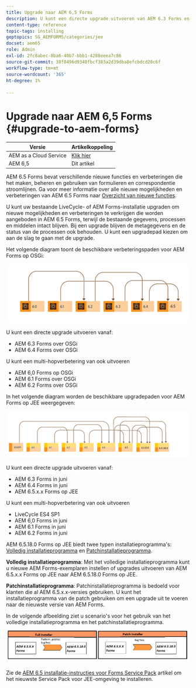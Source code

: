```yaml
---
title: Upgrade naar AEM 6,5 Forms
description: U kunt een directe upgrade uitvoeren van AEM 6.3 Forms en AEM 6.4 Forms naar AEM 6.5 Forms.
content-type: reference
topic-tags: installing
geptopics: SG_AEMFORMS/categories/jee
docset: aem65
role: Admin
exl-id: 2fc8abec-8ba6-40b7-bbb1-4288eeea7c86
source-git-commit: 38f0496d9340fbcf383a2d39dba8efcbdcd20c6f
workflow-type: tm+mt
source-wordcount: '365'
ht-degree: 1%

---
```


# Upgrade naar AEM 6,5 Forms {#upgrade-to-aem-forms}

| Versie | Artikelkoppeling |
| -------- | ---------------------------- |
| AEM as a Cloud Service | [Klik hier](https://experienceleague.adobe.com/docs/experience-manager-cloud-service/content/forms/setup-configure-migrate/migrate-to-forms-as-a-cloud-service.html) |
| AEM 6,5 | Dit artikel |


AEM 6.5 Forms bevat verschillende nieuwe functies en verbeteringen die het maken, beheren en gebruiken van formulieren en correspondentie stroomlijnen. Ga voor meer informatie over alle nieuwe mogelijkheden en verbeteringen van AEM 6.5 Forms naar [Overzicht van nieuwe functies](../../forms/using/whats-new.md).

U kunt uw bestaande LiveCycle- of AEM Forms-installatie upgraden om nieuwe mogelijkheden en verbeteringen te verkrijgen die worden aangeboden in AEM 6.5 Forms, terwijl de bestaande gegevens, processen en middelen intact blijven. Bij een upgrade blijven de metagegevens en de status van de processen ook behouden. U kunt een upgradepad kiezen om aan de slag te gaan met de upgrade.

Het volgende diagram toont de beschikbare verbeteringspaden voor AEM Forms op OSGi:

![OSGi-upgradestroom](do-not-localize/osgi-upgrade-path.png)

U kunt een directe upgrade uitvoeren vanaf:

* AEM 6.3 Forms over OSGi
* AEM 6.4 Forms over OSGi

U kunt een multi-hopverbetering van ook uitvoeren

* AEM 6,0 Forms op OSGi
* AEM 6.1 Forms over OSGi
* AEM 6.2 Forms over OSGi

In het volgende diagram worden de beschikbare upgradepaden voor AEM Forms op JEE weergegeven:

![JEE upgrade 6.5](do-not-localize/jee-upgrade-6-5.png)


U kunt een directe upgrade uitvoeren vanaf:

* AEM 6.3 Forms in juni
* AEM 6.4 Forms in juni
* AEM 6.5.x.x Forms op JEE

U kunt een multi-hopverbetering van ook uitvoeren

* LiveCycle ES4 SP1
* AEM 6,0 Forms in juni
* AEM 6.1 Forms in juni
* AEM 6.2 Forms in juni

AEM 6.5.18.0 Forms op JEE biedt twee typen installatieprogramma&#39;s: [Volledig installatieprogramma](https://experienceleague.adobe.com/docs/experience-manager-release-information/aem-release-updates/forms-updates/aem-forms-releases.html) en [Patchinstallatieprogramma](https://experienceleague.adobe.com/docs/experience-manager-release-information/aem-release-updates/forms-updates/aem-forms-releases.html).

**Volledig installatieprogramma**: Met het volledige installatieprogramma kunt u nieuwe AEM Forms-exemplaren instellen of upgrades uitvoeren van AEM 6.5.x.x Forms op JEE naar AEM 6.5.18.0 Forms op JEE.

**Patchinstallatieprogramma**: Patchinstallatieprogramma is bedoeld voor klanten die al AEM 6.5.x.x-versies gebruiken. U kunt het installatieprogramma van de patch gebruiken om een upgrade uit te voeren naar de nieuwste versie van AEM Forms.

In de volgende afbeelding ziet u scenario&#39;s voor het gebruik van het volledige installatieprogramma en het patchinstallatieprogramma.

![Volledig installatieprogramma en patchinstallatieprogramma](/help/forms/using/assets/full-and-patch-installer.png)

Zie de [AEM 6.5 installatie-instructies voor Forms Service Pack](https://experienceleague.adobe.com/docs/experience-manager-65/release-notes/aem-forms-current-service-pack-installation-instructions.html) artikel om het nieuwste Service Pack voor JEE-omgeving te installeren.

<!--
[Work in Progress]

Migration involves moving only assets (PDF, XDP, images, adaptive forms, correspondence management assets) from one server to another - processes (LCA), settings, configurations, and a few other pieces of metadata are not migrated. Perform the following steps to migrate to AEM 6.3 Forms:

1. Set up a fresh environment of [AEM 6.3 Forms](https://adobe.com/go/learn_aemforms_documentation_63).
1. Move XDP or other compatible assets to the freshly set instance. For detailed instructions, see [Importing and exporting assets to AEM Forms](../../forms/using/import-export-forms-templates.md). [
   ](../../forms/using/import-export-forms-templates.md)
1. Build the required services, if any.

   For example, if you are using AEM Forms on JEE Document Services, changes are required in the code to use document services available in AEM Forms on OSGi.

1. Perform post-installation activities:

    * **Run Migration Utility**

      The migration utility makes the adaptive forms and correspondence management assets of earlier versions compatible with AEM 6.3 forms. You can download the utility from AEM Software Distribution. For step-by-step information to configure and use the migration utility, see [migration utility](../../forms/using/migration-utility.md) documentation.

    * **Reconfigure Adobe Sign**

      If you had Adobe Sign configured in the previous version of AEM Forms, then reconfigure Adobe Sign from AEM Cloud services. For more details, see [Integrate Adobe Sign with AEM Forms](../../forms/using/adobe-sign-integration-adaptive-forms.md).

      Moreover, AEM 6.3 Forms release has introduced many new Adobe Sign features. For step-by-step information to use Adobe Sign, see [Using Adobe Sign in an adaptive form](../../forms/using/working-with-adobe-sign.md).

    * **Reconfigure analytics and reports**

      In AEM 6.3 Forms, traffic variable for source and success event for impression are not available. So, when you upgrade to AEM 6.3 Forms, AEM Forms stops sending data to Adobe Analytics server and analytics reports for adaptive forms are not available. Moreover, AEM 6.3 Forms introduces traffic variable for the version of form analytics and success event for the amount of time spent on a field. So, reconfigure analytics and reports for your AEM Forms environment. For detailed steps, see [Configuring analytics and reports](../../forms/using/configure-analytics-forms-documents.md).

      Methods to calculate average fill time for forms and average read time for have changed. So, when you upgrade to AEM 6.3 forms, older data (data from previous AEM Forms release) for these metrics is available only in Adobe Analytics. It is not visible in AEM Forms analytics reports. For these metrics, AEM Forms analytics reports display data which is captured after performing the upgrade.
      
      -->


